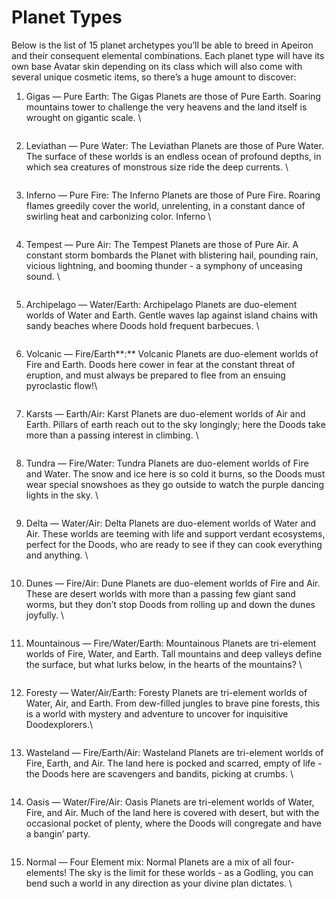 # Planet Types

Below is the list of 15 planet archetypes you’ll be able to breed in Apeiron and their consequent elemental combinations. Each planet type will have its own base Avatar skin depending on its class which will also come with several unique cosmetic items, so there’s a huge amount to discover:

1.  Gigas — Pure Earth: The Gigas Planets are those of Pure Earth. Soaring mountains tower to challenge the very heavens and the land itself is wrought on gigantic scale. \


    <figure><img src="../../../.gitbook/assets/image (17).png" alt=""><figcaption></figcaption></figure>
2.  Leviathan — Pure Water: The Leviathan Planets are those of Pure Water. The surface of these worlds is an endless ocean of profound depths, in which sea creatures of monstrous size ride the deep currents. \


    <figure><img src="../../../.gitbook/assets/avatar_Leviathan (1).png" alt=""><figcaption></figcaption></figure>
3.  Inferno — Pure Fire: The Inferno Planets are those of Pure Fire. Roaring flames greedily cover the world, unrelenting, in a constant dance of swirling heat and carbonizing color. Inferno \


    <figure><img src="../../../.gitbook/assets/_avatar_Inferno.png" alt=""><figcaption></figcaption></figure>
4.  Tempest — Pure Air: The Tempest Planets are those of Pure Air. A constant storm bombards the Planet with blistering hail, pounding rain, vicious lightning, and booming thunder - a symphony of unceasing sound. \


    <figure><img src="../../../.gitbook/assets/avatar_Tempest (1).png" alt=""><figcaption></figcaption></figure>
5.  Archipelago — Water/Earth: Archipelago Planets are duo-element worlds of Water and Earth. Gentle waves lap against island chains with sandy beaches where Doods hold frequent barbecues. \




    <figure><img src="../../../.gitbook/assets/avatar_Archipelago.png" alt=""><figcaption></figcaption></figure>
6.  Volcanic — Fire/Earth**:** Volcanic Planets are duo-element worlds of Fire and Earth. Doods here cower in fear at the constant threat of eruption, and must always be prepared to flee from an ensuing pyroclastic flow!\


    <figure><img src="../../../.gitbook/assets/_avatar_Volcanic.png" alt=""><figcaption></figcaption></figure>
7.  Karsts — Earth/Air: Karst Planets are duo-element worlds of Air and Earth. Pillars of earth reach out to the sky longingly; here the Doods take more than a passing interest in climbing. \




    <figure><img src="../../../.gitbook/assets/avatar_Karsts (1).png" alt=""><figcaption></figcaption></figure>
8.  Tundra — Fire/Water: Tundra Planets are duo-element worlds of Fire and Water. The snow and ice here is so cold it burns, so the Doods must wear special snowshoes as they go outside to watch the purple dancing lights in the sky. \


    <figure><img src="../../../.gitbook/assets/avatar_Tundra (1).png" alt=""><figcaption></figcaption></figure>
9.  Delta — Water/Air: Delta Planets are duo-element worlds of Water and Air. These worlds are teeming with life and support verdant ecosystems, perfect for the Doods, who are ready to see if they can cook everything and anything. \


    <figure><img src="../../../.gitbook/assets/_avatar_Delta.png" alt=""><figcaption></figcaption></figure>
10. Dunes — Fire/Air: Dune Planets are duo-element worlds of Fire and Air. These are desert worlds with more than a passing few giant sand worms, but they don’t stop Doods from rolling up and down the dunes joyfully. \




    <figure><img src="../../../.gitbook/assets/avatar_Dunes (1).png" alt=""><figcaption></figcaption></figure>
11. Mountainous — Fire/Water/Earth: Mountainous Planets are tri-element worlds of Fire, Water, and Earth. Tall mountains and deep valleys define the surface, but what lurks below, in the hearts of the mountains? \




    <figure><img src="../../../.gitbook/assets/avatar_Mountainous (1).png" alt=""><figcaption></figcaption></figure>
12. Foresty — Water/Air/Earth: Foresty Planets are tri-element worlds of Water, Air, and Earth. From dew-filled jungles to brave pine forests, this is a world with mystery and adventure to uncover for inquisitive Doodexplorers.\




    <figure><img src="../../../.gitbook/assets/avatar_Foresty (2).png" alt=""><figcaption></figcaption></figure>
13. Wasteland — Fire/Earth/Air: Wasteland Planets are tri-element worlds of Fire, Earth, and Air. The land here is pocked and scarred, empty of life - the Doods here are scavengers and bandits, picking at crumbs. \


    <figure><img src="../../../.gitbook/assets/_avatar_Wasteland.png" alt=""><figcaption></figcaption></figure>
14. Oasis — Water/Fire/Air: Oasis Planets are tri-element worlds of Water, Fire, and Air. Much of the land here is covered with desert, but with the occasional pocket of plenty, where the Doods will congregate and have a bangin’ party.&#x20;



    <figure><img src="../../../.gitbook/assets/avatar_Oasis.png" alt=""><figcaption></figcaption></figure>
15. Normal — Four Element mix: Normal Planets are a mix of all four-elements! The sky is the limit for these worlds - as a Godling, you can bend such a world in any direction as your divine plan dictates. \




    <figure><img src="../../../.gitbook/assets/avatar_Normal (1).png" alt=""><figcaption></figcaption></figure>

